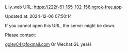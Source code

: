 Lily_web URL: https://222f-61-165-102-156.ngrok-free.app

Updated at: 2024-12-06 07:50:14

If you cannot open this URL, the server might be down.

Please contact: 

goley04@foxmail.com Or Wechat:GL_yeaH